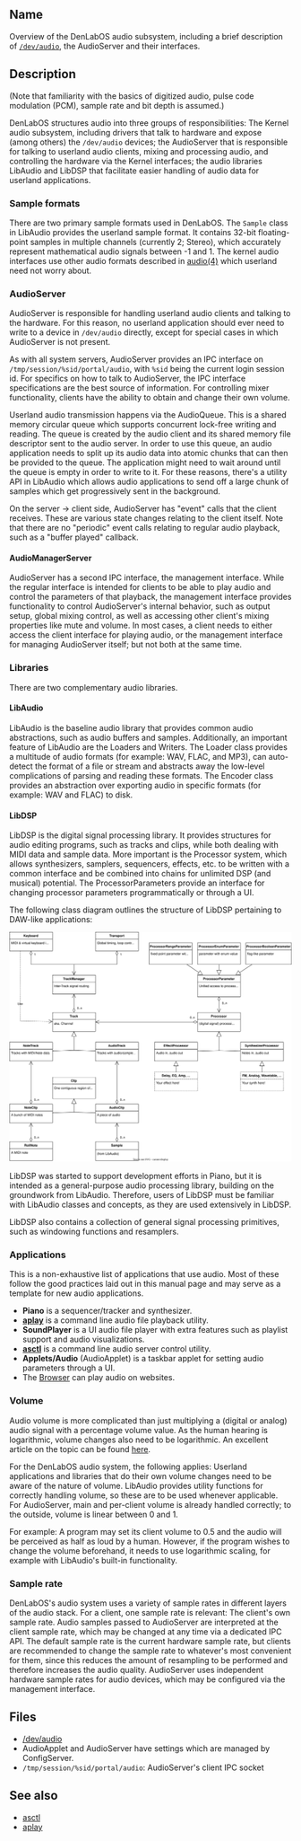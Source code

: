 ## Name

Overview of the DenLabOS audio subsystem, including a brief description of [`/dev/audio`](help://man/4/audio), the AudioServer and their interfaces.

## Description

(Note that familiarity with the basics of digitized audio, pulse code modulation (PCM), sample rate and bit depth is assumed.)

DenLabOS structures audio into three groups of responsibilities: The Kernel audio subsystem, including drivers that talk to hardware and expose (among others) the `/dev/audio` devices; the AudioServer that is responsible for talking to userland audio clients, mixing and processing audio, and controlling the hardware via the Kernel interfaces; the audio libraries LibAudio and LibDSP that facilitate easier handling of audio data for userland applications.

### Sample formats

There are two primary sample formats used in DenLabOS. The `Sample` class in LibAudio provides the userland sample format. It contains 32-bit floating-point samples in multiple channels (currently 2; Stereo), which accurately represent mathematical audio signals between -1 and 1. The kernel audio interfaces use other audio formats described in [audio(4)](help://man/4/audio) which userland need not worry about.

### AudioServer

AudioServer is responsible for handling userland audio clients and talking to the hardware. For this reason, no userland
application should ever need to write to a device in `/dev/audio` directly, except for special cases in which
AudioServer is not present.

As with all system servers, AudioServer provides an IPC interface on `/tmp/session/%sid/portal/audio`, with `%sid` being
the current login session id. For specifics on how to talk to AudioServer, the IPC interface specifications are the best source
of information. For controlling mixer functionality, clients have the ability to obtain and change their own volume.

Userland audio transmission happens via the AudioQueue. This is a shared memory circular queue which supports concurrent
lock-free writing and reading. The queue is created by the audio client and its shared memory file descriptor sent to
the audio server. In order to use this queue, an audio application needs to split up its audio data into atomic chunks
that can then be provided to the queue. The application might need to wait around until the queue is empty in order to
write to it. For these reasons, there's a utility API in LibAudio which allows audio
applications to send off a large chunk of samples which get progressively sent in the background.

On the server → client side, AudioServer has "event" calls that the client receives. These are various state changes relating to the client itself. Note that there are no "periodic" event calls relating to regular audio playback, such as a "buffer played" callback.

#### AudioManagerServer

AudioServer has a second IPC interface, the management interface. While the regular interface is intended for clients to be able to play audio and control the parameters of that playback, the management interface provides functionality to control AudioServer's internal behavior, such as output setup, global mixing control, as well as accessing other client's mixing properties like mute and volume. In most cases, a client needs to either access the client interface for playing audio, or the management interface for managing AudioServer itself; but not both at the same time.

### Libraries

There are two complementary audio libraries.

#### LibAudio

LibAudio is the baseline audio library that provides common audio abstractions, such as audio buffers and samples. Additionally, an important feature of LibAudio are the Loaders and Writers. The Loader class provides a multitude of audio formats (for example: WAV, FLAC, and MP3), can auto-detect the format of a file or stream and abstracts away the low-level complications of parsing and reading these formats. The Encoder class provides an abstraction over exporting audio in specific formats (for example: WAV and FLAC) to disk.

#### LibDSP

LibDSP is the digital signal processing library. It provides structures for audio editing programs, such as tracks and clips, while both dealing with MIDI data and sample data. More important is the Processor system, which allows synthesizers, samplers, sequencers, effects, etc. to be written with a common interface and be combined into chains for unlimited DSP (and musical) potential. The ProcessorParameters provide an interface for changing processor parameters programmatically or through a UI.

The following class diagram outlines the structure of LibDSP pertaining to DAW-like applications:

![LibDSP class diagram](LibDSP_classes.svg)

LibDSP was started to support development efforts in Piano, but it is intended as a general-purpose audio processing library, building on the groundwork from LibAudio. Therefore, users of LibDSP must be familiar with LibAudio classes and concepts, as they are used extensively in LibDSP.

LibDSP also contains a collection of general signal processing primitives, such as windowing functions and resamplers.

### Applications

This is a non-exhaustive list of applications that use audio. Most of these follow the good practices laid out in this manual page and may serve as a template for new audio applications.

-   **Piano** is a sequencer/tracker and synthesizer.
-   [**aplay**](help://man/1/aplay) is a command line audio file playback utility.
-   **SoundPlayer** is a UI audio file player with extra features such as playlist support and audio visualizations.
-   [**asctl**](help://man/1/asctl) is a command line audio server control utility.
-   **Applets/Audio** (AudioApplet) is a taskbar applet for setting audio parameters through a UI.
-   The [Browser](help://man/1/Applications/Browser) can play audio on websites.

### Volume

Audio volume is more complicated than just multiplying a (digital or analog) audio signal with a percentage volume value. As the human hearing is logarithmic, volume changes also need to be logarithmic. An excellent article on the topic can be found [here](https://www.dr-lex.be/info-stuff/volumecontrols.html).

For the DenLabOS audio system, the following applies: Userland applications and libraries that do their own volume changes need to be aware of the nature of volume. LibAudio provides utility functions for correctly handling volume, so these are to be used whenever applicable. For AudioServer, main and per-client volume is already handled correctly; to the outside, volume is linear between 0 and 1.

For example: A program may set its client volume to 0.5 and the audio will be perceived as half as loud by a human. However, if the program wishes to change the volume beforehand, it needs to use logarithmic scaling, for example with LibAudio's built-in functionality.

### Sample rate

DenLabOS's audio system uses a variety of sample rates in different layers of the audio stack. For a client, one sample rate is relevant: The client's own sample rate. Audio samples passed to AudioServer are interpreted at the client sample rate, which may be changed at any time via a dedicated IPC API. The default sample rate is the current hardware sample rate, but clients are recommended to change the sample rate to whatever's most convenient for them, since this reduces the amount of resampling to be performed and therefore increases the audio quality. AudioServer uses independent hardware sample rates for audio devices, which may be configured via the management interface.

## Files

-   [/dev/audio](help://man/4/audio)
-   AudioApplet and AudioServer have settings which are managed by ConfigServer.
-   `/tmp/session/%sid/portal/audio`: AudioServer's client IPC socket

## See also

-   [asctl](help://man/1/asctl)
-   [aplay](help://man/1/aplay)
